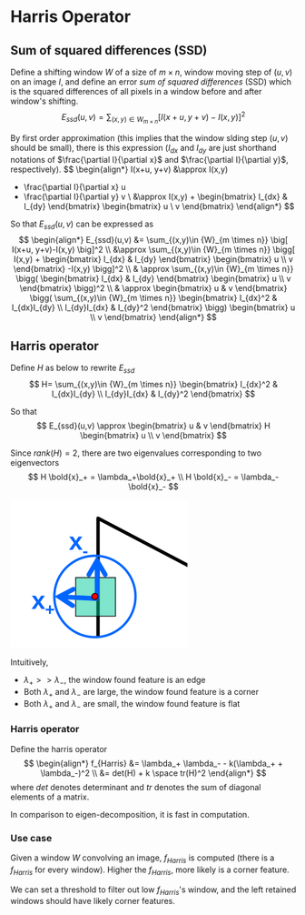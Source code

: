 # Harris Operator

## Sum of squared differences (SSD)

Define a shifting window ${W}$ of a size of $m \times n$, window moving step of $(u,v)$ on an image $I$, and define an error *sum of squared differences* (SSD) which is the squared differences of all pixels in a window before and after window's shifting.
$$
E_{ssd}(u,v)=\sum_{(x,y)\in {W}_{m \times n}} 
\big[
    I(x+u, y+v)-I(x,y)    
\big]^2
$$

By first order approximation (this implies that the window slding step $(u,v)$ should be small), there is this expression ($I_{dx}$ and $I_{dy}$ are just shorthand notations of $\frac{\partial I}{\partial x}$ and $\frac{\partial I}{\partial y}$, respectively).
$$
\begin{align*}
I(x+u, y+v) &\approx
I(x,y) 
+ \frac{\partial I}{\partial x} u
+ \frac{\partial I}{\partial y} v
\\ &\approx
I(x,y) + 
\begin{bmatrix}
    I_{dx} & I_{dy}
\end{bmatrix}
\begin{bmatrix}
    u \\
    v
\end{bmatrix}
\end{align*}
$$

So that $E_{ssd}(u,v)$ can be expressed as 
$$
\begin{align*}
E_{ssd}(u,v)
&=
\sum_{(x,y)\in {W}_{m \times n}} 
\big[
    I(x+u, y+v)-I(x,y)    
\big]^2
\\ &\approx
\sum_{(x,y)\in {W}_{m \times n}} 
\bigg[
    I(x,y) + 
\begin{bmatrix}
    I_{dx} & I_{dy}
\end{bmatrix}
\begin{bmatrix}
    u \\
    v
\end{bmatrix}
-I(x,y)    
\bigg]^2
\\ & \approx
\sum_{(x,y)\in {W}_{m \times n}} 
\bigg(
\begin{bmatrix}
    I_{dx} & I_{dy}
\end{bmatrix}
\begin{bmatrix}
    u \\
    v
\end{bmatrix}
\bigg)^2
\\ & \approx
\begin{bmatrix}
    u & v
\end{bmatrix}
\bigg(
\sum_{(x,y)\in {W}_{m \times n}} 
\begin{bmatrix}
    I_{dx}^2 & I_{dx}I_{dy} \\
    I_{dy}I_{dx} & I_{dy}^2
\end{bmatrix}
\bigg)
\begin{bmatrix}
    u \\
    v
\end{bmatrix}
\end{align*}
$$

## Harris operator

Define $H$ as below to rewrite $E_{ssd}$
$$
H=
\sum_{(x,y)\in {W}_{m \times n}} 
\begin{bmatrix}
    I_{dx}^2 & I_{dx}I_{dy} \\
    I_{dy}I_{dx} & I_{dy}^2
\end{bmatrix}
$$

So that
$$
E_{ssd}(u,v) \approx
\begin{bmatrix}
    u & v
\end{bmatrix}
H
\begin{bmatrix}
    u \\
    v
\end{bmatrix}
$$

Since $rank(H)=2$, there are two eigenvalues corresponding to two eigenvectors
$$
H \bold{x}_+ = \lambda_+\bold{x}_+
\\
H \bold{x}_- = \lambda_-\bold{x}_-
$$

![eigen_feat_detection](imgs/eigen_feat_detection.png "eigen_feat_detection")

Intuitively,
* $\lambda_+ >> \lambda_-$, the window found feature is an edge
* Both $\lambda_+$ and $\lambda_-$ are large, the window found feature is a corner
* Both $\lambda_+$ and $\lambda_-$ are small, the window found feature is flat

### Harris operator

Define the harris operator
$$
\begin{align*}
f_{Harris}
&=
\lambda_+ \lambda_- - k(\lambda_+ + \lambda_-)^2
\\ &=
det(H) + k \space tr(H)^2
\end{align*}
$$
where $det$ denotes determinant and $tr$ denotes the sum of diagonal elements of a matrix.

In comparison to eigen-decomposition, it is fast in computation.

### Use case

Given a window $W$ convolving an image, $f_{Harris}$ is computed (there is a $f_{Harris}$ for every window). Higher the $f_{Harris}$, more likely is a corner feature.

We can set a threshold to filter out low $f_{Harris}$'s window, and the left retained windows should have likely corner features.